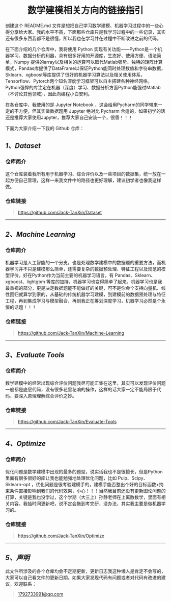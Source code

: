 # <center>数学建模相关方向的链接指引</center>


创建这个 README.md 文件是想把自己学习数学建模、机器学习过程中的一些心得分享给大家。我的水平不高，下面那些仓库只是我学习过程中的一些记录，其实还有很多东西我都不是很懂，所以我也在学习并在过程中不断改进之前的代码。

在下面介绍的几个仓库中，我将使用 Python 实现有关功能——Python是一个机器学习、数据分析的利器，具有很多好用的开源库，生态好、使用方便、语法简单，Numpy 提供的array以及相关的运算可以取代Matlab强势、独特的矩阵计算模式，Pandas库提供了DataFrame以保证Python能同时处理数值和字符串数据，Sklearn、xgboost等库提供了很好的机器学习算法以及相关使用体系，Tensorflow、Pytorch两个知名深度学习框架可以自主搭建各种神经网络。Python强悍的库注定在机器（深度）学习、数据分析方面Python能强过Matlab（不讨论其他领域），因此向编程小白安利。

在各仓库中，我使用的是 Jupyter Notebook ，这会给用Pycharm的同学带来一定的不方便，但其实做数据题用 Jupyter 绝对比 Pycharm 合适的，如果初学的话还是推荐大家使用Jupyter，推荐大家自己安装一个，很香！！！

下面为大家介绍一下我的 Github 仓库：

## ***1、Dataset***

### **仓库简介**
这个仓库装着我所有用于机器学习、综合评价以及一些项目的数据集，统一放在一起方便自己管理，这样一来我文件中的路径也更好理解，建议初学者也像我这样做。

### **仓库链接**
>https://github.com/Jack-TanXin/Dataset

---

## ***2、Machine Learning***

### **仓库简介**
机器学习是人工智能的一个分支，也是处理数学建模中的数据题的重要方法，而机器学习并不只是建模那么简单，还需要复杂的数据预处理、特征工程以及规范的模型评价，好在Python作为当前主要的机器学习语言，有 Pandas、Sklearn、xgboost、lightgbm 等库的加持，机器学习也变得简单了起来。机器学习也是我最重视的部分，更是决定数据题能不能做好的关键，可不是你会个支持向量机、线性回归就算学到家的，从基础的传统机器学习建模，到建模前的数据预处理与特征工程，再到集成学习与模型融合，再到我正在筹划深度学习，机器学习必然是个永恒的话题！！！

### **仓库链接**
>https://github.com/Jack-TanXin/Machine-Learning

---

## ***3、Evaluate Tools***

### **仓库简介**
数学建模中的经常出现综合评价问题我尽可能汇集在这里，其实可以发现评价问题一般都是底层代码，没有很多花里花哨的操作，这样的话大家一定不能局限于代码，要深入原理理解综合评价之妙。

### **仓库链接**
>https://github.com/Jack-TanXin/Evaluate-Tools

---

## ***4、Optimize***

### **仓库简介**
优化问题是数学建模中出现的最多的题型，说实话我也不是很擅长，但是Python里面有很多很好的库让我也能勉强地处理优化问题，比如 Pulp、Scipy、Sklearn-opt ，优化问题是很考验建模手的，建模手能否整出个好的目标函数+拘束条件直接影响到我们的代码效果，小心！！！当然我目前还没有更新图论问题的打算，关键是我也没学过，这个学期（大三上）孙静老师在上离散数学，里面有相关内容，我抽时间更新吧，说不定会拖到考完研，没办法，其实我主要是做机器学习的。

### **仓库链接**
>https://github.com/Jack-TanXin/Optimize

---

## ***5、声明***

此文件所涉及的各个仓库均会不定期更新，更新日志我这种懒人是肯定不会写的，大家可以自己看文件的更新日期。如果大家发现代码有问题或者对代码有改进的建议，欢迎联系：

>1792733991@qq.com
